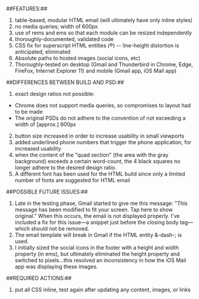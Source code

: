 ##FEATURES:##
1. table-based, modular HTML email (will ultimately have only inline styles)
2. no media queries; width of 600px
3. use of rems and ems so that each module can be resized independently
4. thoroughly-documented, validated code
5. CSS fix for superscript HTML entities (&reg;) -- line-height distortion is anticipated, eliminated
6. Absolute paths to hosted images (social icons, etc)
7. Thoroughly-tested on desktop (Gmail and Thunderbird in Chrome, Edge, FireFox, Internet Explorer 11) and mobile (Gmail app, iOS Mail app)


##DIFFERENCES BETWEEN BUILD AND PSD:##
1. exact design ratios not possible:
  * Chrome does not support media queries, so compromises to layout had to be made
  * The original PSDs do not adhere to the convention of not exceeding a width of [approx.] 600px
2. button size increased in order to increase usability in small viewports
3. added underlined phone numbers that trigger the phone application, for increased usability
4. when the content of the "quad section" (the area with the gray background) exceeds a certain word-count, the 4 black squares no longer adhere to the desired design ratio.
5. A different font has been used for the HTML build since only a limited number of fonts are suggested for HTML email


##POSSIBLE FUTURE ISSUES:##
1. Late in the testing phase, Gmail started to give me this message: "This message has been modified to fit your screen. Tap here to show original." When this occurs, the email is not displayed properly. I've included a fix for this issue&mdash;a snippet just before the closing body tag&mdash;which should not be removed.
2. The email template will break in Gmail if the HTML entity &-dash-; is used.
3. I initially sized the social icons in the footer with a height and width property (in ems), but ultimately eliminated the height property and switched to pixels...this resolved an inconsistency in how the iOS Mail app was displaying these images.


##REQUIRED ACTIONS:##
1. put all CSS inline, test again after updating any content, images, or links
